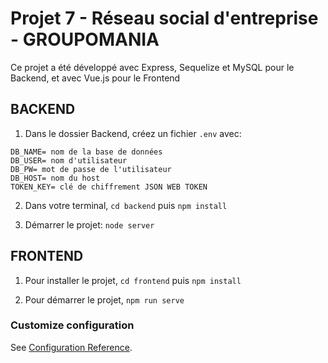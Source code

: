 # Projet 7 - Réseau social d'entreprise - GROUPOMANIA


Ce projet a été développé avec Express, Sequelize et MySQL pour le Backend, et avec Vue.js pour le Frontend


## BACKEND

1) Dans le dossier Backend, créez un fichier `.env` avec:

```
DB_NAME= nom de la base de données
DB_USER= nom d'utilisateur
DB_PW= mot de passe de l'utilisateur
DB_HOST= nom du host
TOKEN_KEY= clé de chiffrement JSON WEB TOKEN
```

2) Dans votre terminal, `cd backend` puis `npm install`

3) Démarrer le projet: `node server`


## FRONTEND

1) Pour installer le projet, `cd frontend` puis `npm install`

2) Pour démarrer le projet, `npm run serve`


### Customize configuration
See [Configuration Reference](https://cli.vuejs.org/config/).
